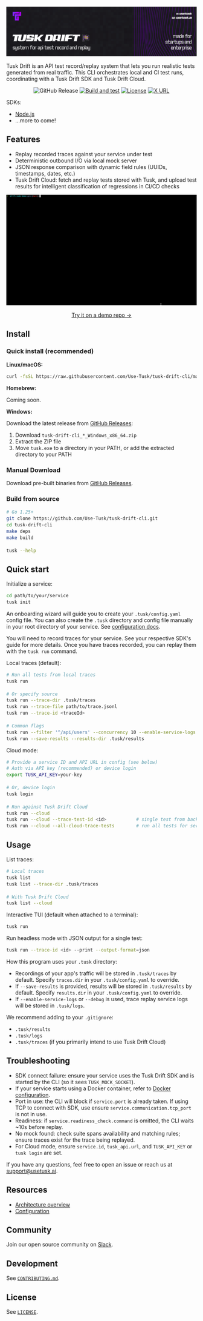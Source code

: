 ![Tusk CLI Banner](assets/tusk-banner.png)

Tusk Drift is an API test record/replay system that lets you run realistic tests generated from real traffic. This CLI orchestrates local and CI test runs, coordinating with a Tusk Drift SDK and Tusk Drift Cloud.

<div align="center">

![GitHub Release](https://img.shields.io/github/v/release/Use-Tusk/tusk-drift-cli)
[![Build and test](https://github.com/Use-Tusk/tusk-drift-cli/actions/workflows/main.yml/badge.svg?branch=main)](https://github.com/Use-Tusk/tusk-drift-cli/actions/workflows/main.yml)
[![License](https://img.shields.io/badge/License-Apache_2.0-blue.svg)](https://opensource.org/licenses/Apache-2.0)
[![X URL](https://img.shields.io/twitter/url?url=https%3A%2F%2Fx.com%2Fusetusk&style=flat&logo=x&label=Tusk&color=BF40BF)](https://x.com/usetusk)

</div>

SDKs:

- [Node.js](https://github.com/Use-Tusk/drift-node-sdk)
- ...more to come!

## Features

- Replay recorded traces against your service under test
- Deterministic outbound I/O via local mock server
- JSON response comparison with dynamic field rules (UUIDs, timestamps, dates, etc.)
- Tusk Drift Cloud: fetch and replay tests stored with Tusk, and upload test results for intelligent classification of regressions in CI/CD checks

<div align="center">

![Demo](assets/demo.gif)
<p><a href="https://github.com/Use-Tusk/drift-node-demo">Try it on a demo repo →</a></p>

</div>

## Install

### Quick install (recommended)

**Linux/macOS:**

```bash
curl -fsSL https://raw.githubusercontent.com/Use-Tusk/tusk-drift-cli/main/install.sh | sh
```

**Homebrew:**

Coming soon.

**Windows:**

Download the latest release from [GitHub Releases](https://github.com/Use-Tusk/tusk-drift-cli/releases/latest):

1. Download `tusk-drift-cli_*_Windows_x86_64.zip`
2. Extract the ZIP file
3. Move `tusk.exe` to a directory in your PATH, or add the extracted directory to your PATH

### Manual Download

Download pre-built binaries from [GitHub Releases](https://github.com/Use-Tusk/tusk-drift-cli/releases/latest).

### Build from source

```bash
# Go 1.25+
git clone https://github.com/Use-Tusk/tusk-drift-cli.git
cd tusk-drift-cli
make deps
make build

tusk --help
```

## Quick start

Initialize a service:

```bash
cd path/to/your/service
tusk init
```

An onboarding wizard will guide you to create your `.tusk/config.yaml` config file.
You can also create the `.tusk` directory and config file manually in your root directory of your service. See [configuration docs](/docs/configuration.md).

You will need to record traces for your service. See your respective SDK's guide for more details. Once you have traces recorded, you can replay them with the `tusk run` command.

Local traces (default):

```bash
# Run all tests from local traces
tusk run

# Or specify source
tusk run --trace-dir .tusk/traces
tusk run --trace-file path/to/trace.jsonl
tusk run --trace-id <traceId>

# Common flags
tusk run --filter '^/api/users' --concurrency 10 --enable-service-logs
tusk run --save-results --results-dir .tusk/results
```

Cloud mode:

```bash
# Provide a service ID and API URL in config (see below)
# Auth via API key (recommended) or device login
export TUSK_API_KEY=your-key

# Or, device login
tusk login

# Run against Tusk Drift Cloud
tusk run --cloud
tusk run --cloud --trace-test-id <id>           # single test from backend
tusk run --cloud --all-cloud-trace-tests        # run all tests for service
```

## Usage

List traces:

```bash
# Local traces
tusk list
tusk list --trace-dir .tusk/traces

# With Tusk Drift Cloud
tusk list --cloud
```

Interactive TUI (default when attached to a terminal):

```bash
tusk run
```

Run headless mode with JSON output for a single test:

```bash
tusk run --trace-id <id> --print --output-format=json
```

How this program uses your `.tusk` directory:

- Recordings of your app's traffic will be stored in `.tusk/traces` by default.
Specify `traces.dir` in your `.tusk/config.yaml` to override.
- If `--save-results` is provided, results will be stored in `.tusk/results` by default. Specify `results.dir` in your `.tusk/config.yaml` to override.
- If `--enable-service-logs` or `--debug` is used, trace replay service logs will be stored in `.tusk/logs`.

We recommend adding to your `.gitignore`:

- `.tusk/results`
- `.tusk/logs`
- `.tusk/traces` (if you primarily intend to use Tusk Drift Cloud)

## Troubleshooting

- SDK connect failure: ensure your service uses the Tusk Drift SDK and is started by the CLI (so it sees `TUSK_MOCK_SOCKET`).
- If your service starts using a Docker container, refer to [Docker configuration](docs/configuration.md#docker-support).
- Port in use: the CLI will block if `service.port` is already taken. If using TCP to connect with SDK, use ensure `service.communication.tcp_port` is not in use.
- Readiness: if `service.readiness_check.command` is omitted, the CLI waits ~10s before replay.
- No mock found: check suite spans availability and matching rules; ensure traces exist for the trace being replayed.
- For Cloud mode, ensure `service.id`, `tusk_api.url`, and `TUSK_API_KEY` or `tusk login` are set.

If you have any questions, feel free to open an issue or reach us at [support@usetusk.ai](support@usetusk.ai).

## Resources

- [Architecture overview](docs/architecture.md)
- [Configuration](docs/configuration.md)

## Community

Join our open source community on [Slack](https://join.slack.com/t/tusk-community/shared_invite/zt-3fve1s7ie-NAAUn~UpHsf1m_2tdoGjsQ).

## Development

See [`CONTRIBUTING.md`](./CONTRIBUTING.md).

## License

See [`LICENSE`](./LICENSE).
